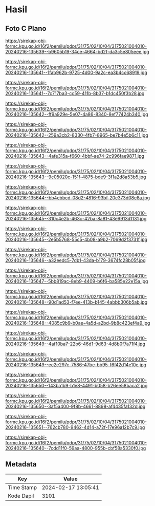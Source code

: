 # Hasil

## Foto C Plano

https://sirekap-obj-formc.kpu.go.id/16f2/pemilu/pdpr/31/75/02/10/04/3175021004010-20240216-135639--b9605b19-34ce-4664-bd2f-da3c5e805eee.jpg

https://sirekap-obj-formc.kpu.go.id/16f2/pemilu/pdpr/31/75/02/10/04/3175021004010-20240216-135641--1fab962b-9725-4d00-9a2c-ea3b4cc68919.jpg

https://sirekap-obj-formc.kpu.go.id/16f2/pemilu/pdpr/31/75/02/10/04/3175021004010-20240216-135641--7c717ba3-cc59-411b-8b37-b1dc450f3b28.jpg

https://sirekap-obj-formc.kpu.go.id/16f2/pemilu/pdpr/31/75/02/10/04/3175021004010-20240216-135642--ff9a929e-5e07-4a86-8340-8ef77424b340.jpg

https://sirekap-obj-formc.kpu.go.id/16f2/pemilu/pdpr/31/75/02/10/04/3175021004010-20240216-135642--259a3cb2-8330-4fb7-8965-be7b4e5b6c11.jpg

https://sirekap-obj-formc.kpu.go.id/16f2/pemilu/pdpr/31/75/02/10/04/3175021004010-20240216-135643--4afe315a-f660-4bbf-ae74-2c996fae9871.jpg

https://sirekap-obj-formc.kpu.go.id/16f2/pemilu/pdpr/31/75/02/10/04/3175021004010-20240216-135643--9c05020c-151f-4875-bde9-3f1a2d8a53b5.jpg

https://sirekap-obj-formc.kpu.go.id/16f2/pemilu/pdpr/31/75/02/10/04/3175021004010-20240216-135644--bb4ebbcd-08d2-4816-93bf-20e373d08e8a.jpg

https://sirekap-obj-formc.kpu.go.id/16f2/pemilu/pdpr/31/75/02/10/04/3175021004010-20240216-135645--310c4e2b-463c-42ba-8a81-43e9913d1131.jpg

https://sirekap-obj-formc.kpu.go.id/16f2/pemilu/pdpr/31/75/02/10/04/3175021004010-20240216-135645--2e5b5768-55c5-4b08-a9b2-7069d2f3731f.jpg

https://sirekap-obj-formc.kpu.go.id/16f2/pemilu/pdpr/31/75/02/10/04/3175021004010-20240216-135646--a32eedc5-7db1-43da-b179-3674fc28b05f.jpg

https://sirekap-obj-formc.kpu.go.id/16f2/pemilu/pdpr/31/75/02/10/04/3175021004010-20240216-135647--5bb819ac-8eb9-4409-b6f6-ba585e22e15a.jpg

https://sirekap-obj-formc.kpu.go.id/16f2/pemilu/pdpr/31/75/02/10/04/3175021004010-20240216-135648--90d1ad53-f7ee-413b-b145-4abbb306b5ab.jpg

https://sirekap-obj-formc.kpu.go.id/16f2/pemilu/pdpr/31/75/02/10/04/3175021004010-20240216-135648--4085c9b9-b0ae-4a5d-a2bd-9b8c423ef4a9.jpg

https://sirekap-obj-formc.kpu.go.id/16f2/pemilu/pdpr/31/75/02/10/04/3175021004010-20240216-135649--4af10ba7-22b6-46d1-9d63-4d8b0f7a71f4.jpg

https://sirekap-obj-formc.kpu.go.id/16f2/pemilu/pdpr/31/75/02/10/04/3175021004010-20240216-135649--ec2e297c-7586-47be-bb95-f6f42d14e10e.jpg

https://sirekap-obj-formc.kpu.go.id/16f2/pemilu/pdpr/31/75/02/10/04/3175021004010-20240216-135650--143ba1b9-b1e8-4491-b058-b26ee58baca2.jpg

https://sirekap-obj-formc.kpu.go.id/16f2/pemilu/pdpr/31/75/02/10/04/3175021004010-20240216-135650--3af5a400-9f8b-4661-8898-af4435fa132d.jpg

https://sirekap-obj-formc.kpu.go.id/16f2/pemilu/pdpr/31/75/02/10/04/3175021004010-20240216-135651--762cb780-9462-4d14-a72f-17e96a12b7c9.jpg

https://sirekap-obj-formc.kpu.go.id/16f2/pemilu/pdpr/31/75/02/10/04/3175021004010-20240216-135640--7cdd11f0-59aa-4800-955b-cbf58a5330f0.jpg


## Metadata

| Key        | Value               |
| ---------- | ------------------- |
| Time Stamp | 2024-02-17 13:05:41 |
| Kode Dapil | 3101                |



